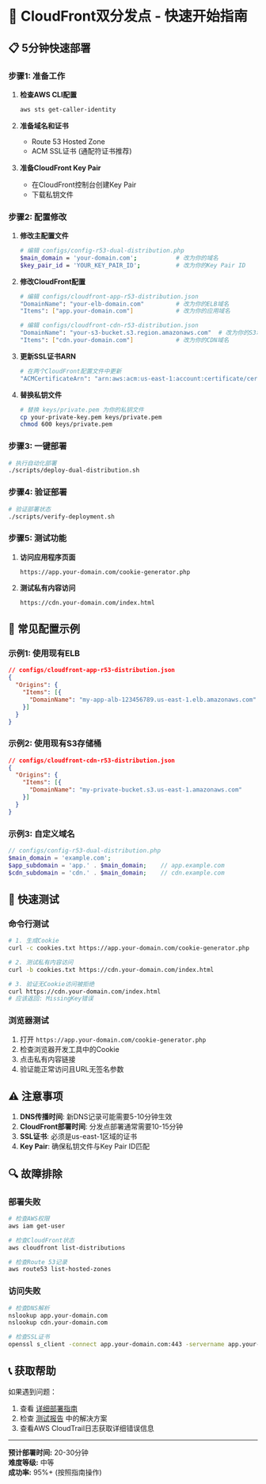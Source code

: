 # 🚀 CloudFront双分发点 - 快速开始指南

## 📋 5分钟快速部署

### 步骤1: 准备工作

1. **检查AWS CLI配置**
   ```bash
   aws sts get-caller-identity
   ```

2. **准备域名和证书**
   - Route 53 Hosted Zone
   - ACM SSL证书 (通配符证书推荐)

3. **准备CloudFront Key Pair**
   - 在CloudFront控制台创建Key Pair
   - 下载私钥文件

### 步骤2: 配置修改

1. **修改主配置文件**
   ```bash
   # 编辑 configs/config-r53-dual-distribution.php
   $main_domain = 'your-domain.com';           # 改为你的域名
   $key_pair_id = 'YOUR_KEY_PAIR_ID';          # 改为你的Key Pair ID
   ```

2. **修改CloudFront配置**
   ```bash
   # 编辑 configs/cloudfront-app-r53-distribution.json
   "DomainName": "your-elb-domain.com"         # 改为你的ELB域名
   "Items": ["app.your-domain.com"]            # 改为你的应用域名
   
   # 编辑 configs/cloudfront-cdn-r53-distribution.json
   "DomainName": "your-s3-bucket.s3.region.amazonaws.com"  # 改为你的S3域名
   "Items": ["cdn.your-domain.com"]            # 改为你的CDN域名
   ```

3. **更新SSL证书ARN**
   ```bash
   # 在两个CloudFront配置文件中更新
   "ACMCertificateArn": "arn:aws:acm:us-east-1:account:certificate/cert-id"
   ```

4. **替换私钥文件**
   ```bash
   # 替换 keys/private.pem 为你的私钥文件
   cp your-private-key.pem keys/private.pem
   chmod 600 keys/private.pem
   ```

### 步骤3: 一键部署

```bash
# 执行自动化部署
./scripts/deploy-dual-distribution.sh
```

### 步骤4: 验证部署

```bash
# 验证部署状态
./scripts/verify-deployment.sh
```

### 步骤5: 测试功能

1. **访问应用程序页面**
   ```
   https://app.your-domain.com/cookie-generator.php
   ```

2. **测试私有内容访问**
   ```
   https://cdn.your-domain.com/index.html
   ```

## 🔧 常见配置示例

### 示例1: 使用现有ELB

```json
// configs/cloudfront-app-r53-distribution.json
{
  "Origins": {
    "Items": [{
      "DomainName": "my-app-alb-123456789.us-east-1.elb.amazonaws.com"
    }]
  }
}
```

### 示例2: 使用现有S3存储桶

```json
// configs/cloudfront-cdn-r53-distribution.json
{
  "Origins": {
    "Items": [{
      "DomainName": "my-private-bucket.s3.us-east-1.amazonaws.com"
    }]
  }
}
```

### 示例3: 自定义域名

```php
// configs/config-r53-dual-distribution.php
$main_domain = 'example.com';
$app_subdomain = 'app.' . $main_domain;    // app.example.com
$cdn_subdomain = 'cdn.' . $main_domain;    // cdn.example.com
```

## 🧪 快速测试

### 命令行测试

```bash
# 1. 生成Cookie
curl -c cookies.txt https://app.your-domain.com/cookie-generator.php

# 2. 测试私有内容访问
curl -b cookies.txt https://cdn.your-domain.com/index.html

# 3. 验证无Cookie访问被拒绝
curl https://cdn.your-domain.com/index.html
# 应该返回: MissingKey错误
```

### 浏览器测试

1. 打开 `https://app.your-domain.com/cookie-generator.php`
2. 检查浏览器开发工具中的Cookie
3. 点击私有内容链接
4. 验证能正常访问且URL无签名参数

## ⚠️ 注意事项

1. **DNS传播时间**: 新DNS记录可能需要5-10分钟生效
2. **CloudFront部署时间**: 分发点部署通常需要10-15分钟
3. **SSL证书**: 必须是us-east-1区域的证书
4. **Key Pair**: 确保私钥文件与Key Pair ID匹配

## 🔍 故障排除

### 部署失败

```bash
# 检查AWS权限
aws iam get-user

# 检查CloudFront状态
aws cloudfront list-distributions

# 检查Route 53记录
aws route53 list-hosted-zones
```

### 访问失败

```bash
# 检查DNS解析
nslookup app.your-domain.com
nslookup cdn.your-domain.com

# 检查SSL证书
openssl s_client -connect app.your-domain.com:443 -servername app.your-domain.com
```

## 📞 获取帮助

如果遇到问题：
1. 查看 [详细部署指南](docs/CloudFront双分发点部署指南-R53.md)
2. 检查 [测试报告](docs/final-test-report.md) 中的解决方案
3. 查看AWS CloudTrail日志获取详细错误信息

---

**预计部署时间:** 20-30分钟  
**难度等级:** 中等  
**成功率:** 95%+ (按照指南操作)	
